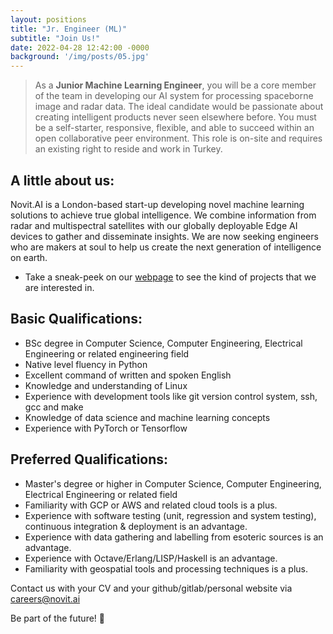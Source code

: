```yaml
---
layout: positions
title: "Jr. Engineer (ML)"
subtitle: "Join Us!"
date: 2022-04-28 12:42:00 -0000
background: '/img/posts/05.jpg'
---
```


> As a **Junior Machine Learning Engineer**, you will be a core member of the team in developing our AI system for processing spaceborne image and radar data. The ideal candidate would be passionate about creating intelligent products never seen elsewhere before. You must be a self-starter, responsive, flexible, and able to succeed within an open collaborative peer environment. This role is on-site and requires an existing right to reside and work in Turkey.

## A little about us:
Novit.AI is a London-based start-up developing novel machine learning solutions to achieve true global intelligence. We combine information from radar and multispectral satellites with our globally deployable Edge AI devices to gather and disseminate insights. We are now seeking engineers who are makers at soul to help us create the next generation of intelligence on earth.
* Take a sneak-peek on our [webpage](https://novit.ai) to see the kind of projects that we are interested in.

## Basic Qualifications:
* BSc degree in Computer Science, Computer Engineering, Electrical Engineering or related engineering field
* Native level fluency in Python
* Excellent command of written and spoken English
* Knowledge and understanding of Linux
* Experience with development tools like git version control system, ssh, gcc and make
* Knowledge of data science and machine learning concepts
* Experience with PyTorch or Tensorflow

## Preferred Qualifications:
* Master's degree or higher in Computer Science, Computer Engineering, Electrical Engineering or related field
* Familiarity with GCP or AWS and related cloud tools is a plus.
* Experience with software testing (unit, regression and system testing), continuous integration & deployment is an advantage.
* Experience with data gathering and labelling from esoteric sources is an advantage. 
* Experience with Octave/Erlang/LISP/Haskell is an advantage.
* Familiarity with geospatial tools and processing techniques is a plus.

Contact us with your CV and your github/gitlab/personal website via careers@novit.ai

Be part of the future! 🚀

